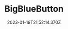 ---
title: BigBlueButton
# Before you add, verify that the language is supported. Use ISO 639-1 code only without country code. ms instead of ms_MY. If the source language is English, do not add to the list.
languages:
  - en
  - km
  - th
  - id
website: https://bigbluebutton.org/
cover: /files/bigbluebutton.jpg
tags:
  - Self-hosting
  - Web App
  - Communications & Messaging
categories:
  - Digital Security Tools
  - Videoconferencing
credits: Text by Khairil Zhafri/EngageMedia.
date: 2023-01-19T21:52:14.370Z
---